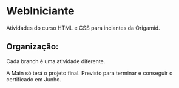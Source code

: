 # WebIniciante
Atividades do curso HTML e CSS para inciantes da Origamid.

<h2>Organização: </h2>
<p>Cada branch é uma atividade diferente.</p>
<p>A Main só terá o projeto final. Previsto para terminar e conseguir o certificado em Junho. </p>
